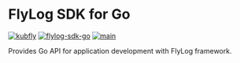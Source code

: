 # FlyLog SDK for Go

[![kubfly](https://img.shields.io/badge/group-kubfly-C8C8C8)](#) [![flylog-sdk-go](https://img.shields.io/badge/artifact-flylog--sdk--go-C8C8C8)](#) [![main](https://img.shields.io/badge/version-main-C8C8C8)](#)

Provides Go API for application development with FlyLog framework.
